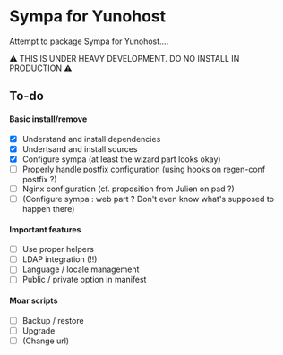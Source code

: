 # Sympa for Yunohost

Attempt to package Sympa for Yunohost....

:warning: THIS IS UNDER HEAVY DEVELOPMENT. DO NO INSTALL IN PRODUCTION :warning:

## To-do

#### Basic install/remove

- [X] Understand and install dependencies
- [X] Undertsand and install sources 
- [X] Configure sympa (at least the wizard part looks okay)
- [ ] Properly handle postfix configuration (using hooks on regen-conf postfix ?)
- [ ] Nginx configuration (cf. proposition from Julien on pad ?)
- [ ] (Configure sympa : web part ? Don't even know what's supposed to happen there)

#### Important features

- [ ] Use proper helpers
- [ ] LDAP integration (!!)
- [ ] Language / locale management
- [ ] Public / private option in manifest

#### Moar scripts

- [ ] Backup / restore
- [ ] Upgrade
- [ ] (Change url)
